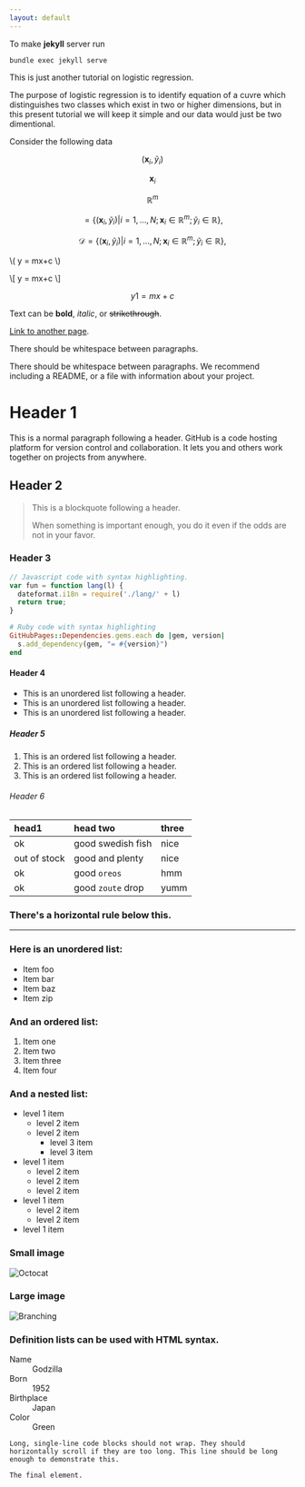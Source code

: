 ```yaml
---
layout: default
---
```


To make **jekyll** server run 
```
bundle exec jekyll serve
```

This is just another tutorial on logistic regression. 

The purpose of logistic regression is to identify equation of a cuvre which distinguishes two classes which exist in two or higher dimensions, but in this present tutorial we will keep it simple and our data would just be two dimentional. 

Consider the following data 

$$  \left( {{{\mathbf{x}}_i},{{\tilde y}_i}} \right)  $$

$${{\mathbf{x}}_i}$$

$${\mathbb{R}^m}$$

$$ = \left\{ 
            {
                \left( {{{\mathbf{x}}_i},{{\tilde y}_i}} \right)
                |i = 1, \ldots ,N;{{\mathbf{x}}_i} \in {\mathbb{R}^m};{{\tilde y}_i} \in \mathbb{R}
            } 
    \right\}, $$

$$\mathcal{D} = \left\{ {\left( {{{\mathbf{x}}_i},{{\tilde y}_i}} \right)|i = 1, \ldots ,N;{{\mathbf{x}}_i} \in {\mathbb{R}^m};{{\tilde y}_i} \in \mathbb{R}} \right\}, $$

\\( y = mx+c \\)


\\[ y = mx+c \\]


$$ y1 = mx+c $$


Text can be **bold**, _italic_, or ~~strikethrough~~.

[Link to another page](./another-page.html).

There should be whitespace between paragraphs.

There should be whitespace between paragraphs. We recommend including a README, or a file with information about your project.

# Header 1

This is a normal paragraph following a header. GitHub is a code hosting platform for version control and collaboration. It lets you and others work together on projects from anywhere.

## Header 2

> This is a blockquote following a header.
>
> When something is important enough, you do it even if the odds are not in your favor.

### Header 3

```js
// Javascript code with syntax highlighting.
var fun = function lang(l) {
  dateformat.i18n = require('./lang/' + l)
  return true;
}
```

```ruby
# Ruby code with syntax highlighting
GitHubPages::Dependencies.gems.each do |gem, version|
  s.add_dependency(gem, "= #{version}")
end
```

#### Header 4

*   This is an unordered list following a header.
*   This is an unordered list following a header.
*   This is an unordered list following a header.

##### Header 5

1.  This is an ordered list following a header.
2.  This is an ordered list following a header.
3.  This is an ordered list following a header.

###### Header 6

| head1        | head two          | three |
|:-------------|:------------------|:------|
| ok           | good swedish fish | nice  |
| out of stock | good and plenty   | nice  |
| ok           | good `oreos`      | hmm   |
| ok           | good `zoute` drop | yumm  |

### There's a horizontal rule below this.

* * *

### Here is an unordered list:

*   Item foo
*   Item bar
*   Item baz
*   Item zip

### And an ordered list:

1.  Item one
1.  Item two
1.  Item three
1.  Item four

### And a nested list:

- level 1 item
  - level 2 item
  - level 2 item
    - level 3 item
    - level 3 item
- level 1 item
  - level 2 item
  - level 2 item
  - level 2 item
- level 1 item
  - level 2 item
  - level 2 item
- level 1 item

### Small image

![Octocat](https://github.githubassets.com/images/icons/emoji/octocat.png)

### Large image

![Branching](https://guides.github.com/activities/hello-world/branching.png)


### Definition lists can be used with HTML syntax.

<dl>
<dt>Name</dt>
<dd>Godzilla</dd>
<dt>Born</dt>
<dd>1952</dd>
<dt>Birthplace</dt>
<dd>Japan</dd>
<dt>Color</dt>
<dd>Green</dd>
</dl>

```
Long, single-line code blocks should not wrap. They should horizontally scroll if they are too long. This line should be long enough to demonstrate this.
```

```
The final element.
```
